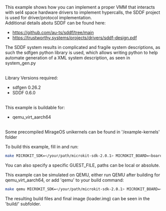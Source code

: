 This example shows how you can implement a proper VMM that interacts with sel4 space hardware drivers to implement hypercalls, the SDDF project is used for driver/protocol implementation.
<br>
Additional details abotu SDDF can be found here:
- https://github.com/au-ts/sddf/tree/main
- https://trustworthy.systems/projects/drivers/sddf-design.pdf

The SDDF system results in complicated and fragile system descriptions, as such the sdfgen python library is used, which allows writing python to help automate generation of a XML system description, as seen in system_gen.py

<br>
Library Versions required:

- sdfgen 0.26.2
- SDDF 0.6.0

<br>
This example is buildable for:

- qemu_virt_aarch64

<br>
Some precompiled MirageOS unikernels can be found in '/example-kernels' folder
<br>

To build this example, fill in and run:
```bash
make MICROKIT_SDK=</your/path/microkit-sdk-2.0.1> MICROKIT_BOARD=<board> MICROKIT_CONFIG=<debug/release/benchmark>
```
You can also specify a specific GUEST_FILE, paths can be local or absolute.

This example can be simulated on QEMU, either run QEMU after building for qemu_virt_aarch64, or add 'qemu' to your build command:
```bash
make qemu MICROKIT_SDK=</your/path/microkit-sdk-2.0.1> MICROKIT_BOARD=<board> MICROKIT_CONFIG=<debug/release/benchmark>
```

The resulting build files and final image (loader.img) can be seen in the 'build/' subfolder.
